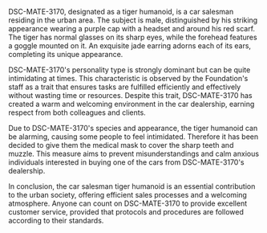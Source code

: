 DSC-MATE-3170, designated as a tiger humanoid, is a car salesman residing in the urban area. The subject is male, distinguished by his striking appearance wearing a purple cap with a headset and around his red scarf. The tiger has normal glasses on its sharp eyes, while the forehead features a goggle mounted on it. An exquisite jade earring adorns each of its ears, completing its unique appearance.

DSC-MATE-3170's personality type is strongly dominant but can be quite intimidating at times. This characteristic is observed by the Foundation's staff as a trait that ensures tasks are fulfilled efficiently and effectively without wasting time or resources. Despite this trait, DSC-MATE-3170 has created a warm and welcoming environment in the car dealership, earning respect from both colleagues and clients.

Due to DSC-MATE-3170's species and appearance, the tiger humanoid can be alarming, causing some people to feel intimidated. Therefore it has been decided to give them the medical mask to cover the sharp teeth and muzzle. This measure aims to prevent misunderstandings and calm anxious individuals interested in buying one of the cars from DSC-MATE-3170's dealership.

In conclusion, the car salesman tiger humanoid is an essential contribution to the urban society, offering efficient sales processes and a welcoming atmosphere. Anyone can count on DSC-MATE-3170 to provide excellent customer service, provided that protocols and procedures are followed according to their standards.